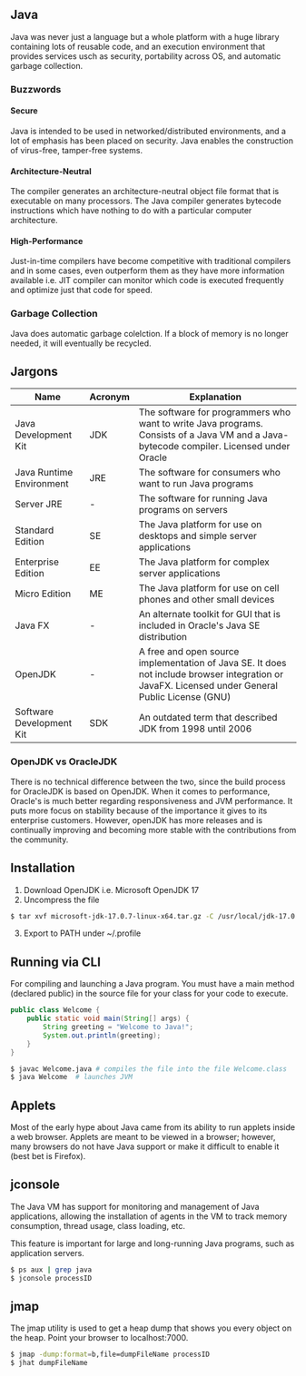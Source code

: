 ## Java

Java was never just a language but a whole platform with a huge library containing lots of reusable code, and an execution environment that provides services usch as security, portability across OS, and automatic garbage collection.

### Buzzwords

#### Secure

Java is intended to be used in networked/distributed environments, and a lot of emphasis has been placed on security. Java enables the construction of virus-free, tamper-free systems.

#### Architecture-Neutral

The compiler generates an architecture-neutral object file format that is executable on many processors. The Java compiler generates bytecode instructions which have nothing to do with a particular computer architecture.

#### High-Performance

Just-in-time compilers have become competitive with traditional compilers and in some cases, even outperform them as they have more information available i.e. JIT compiler can monitor which code is executed frequently and optimize just that code for speed.

### Garbage Collection

Java does automatic garbage colelction. If a block of memory is no longer needed, it will eventually be recycled.

## Jargons

| Name                     | Acronym | Explanation                                                                                                                                      |
| ------------------------ | ------- | ------------------------------------------------------------------------------------------------------------------------------------------------ |
| Java Development Kit     | JDK     | The software for programmers who want to write Java programs. Consists of a Java VM and a Java-bytecode compiler. Licensed under Oracle          |
| Java Runtime Environment | JRE     | The software for consumers who want to run Java programs                                                                                         |
| Server JRE               | -       | The software for running Java programs on servers                                                                                                |
| Standard Edition         | SE      | The Java platform for use on desktops and simple server applications                                                                             |
| Enterprise Edition       | EE      | The Java platform for complex server applications                                                                                                |
| Micro Edition            | ME      | The Java platform for use on cell phones and other small devices                                                                                 |
| Java FX                  | -       | An alternate toolkit for GUI that is included in Oracle's Java SE distribution                                                                   |
| OpenJDK                  | -       | A free and open source implementation of Java SE. It does not include browser integration or JavaFX. Licensed under General Public License (GNU) |
| Software Development Kit | SDK     | An outdated term that described JDK from 1998 until 2006                                                                                         |

### OpenJDK vs OracleJDK

There is no technical difference between the two, since the build process for OracleJDK is based on OpenJDK. When it comes to performance, Oracle's is much better regarding responsiveness and JVM performance. It puts more focus on stability because of the importance it gives to its enterprise customers. However, openJDK has more releases and is continually improving and becoming more stable with the contributions from the community.

## Installation

1. Download OpenJDK i.e. Microsoft OpenJDK 17
2. Uncompress the file

```bash
$ tar xvf microsoft-jdk-17.0.7-linux-x64.tar.gz -C /usr/local/jdk-17.0.7+7/
```

3. Export to PATH under ~/.profile

## Running via CLI

For compiling and launching a Java program. You must have a main method (declared public) in the source file for your class for your code to execute.

```java
public class Welcome {
    public static void main(String[] args) {
        String greeting = "Welcome to Java!";
        System.out.println(greeting);
    }
}
```

```bash
$ javac Welcome.java # compiles the file into the file Welcome.class
$ java Welcome  # launches JVM
```

## Applets

Most of the early hype about Java came from its ability to run applets inside a web browser. Applets are meant to be viewed in a browser; however, many browsers do not have Java support or make it difficult to enable it (best bet is Firefox).

## jconsole

The Java VM has support for monitoring and management of Java applications, allowing the installation of agents in the VM to track memory consumption, thread usage, class loading, etc.

This feature is important for large and long-running Java programs, such as application servers.

```bash
$ ps aux | grep java
$ jconsole processID
```

## jmap

The jmap utility is used to get a heap dump that shows you every object on the heap. Point your browser to localhost:7000.

```bash
$ jmap -dump:format=b,file=dumpFileName processID
$ jhat dumpFileName
```
